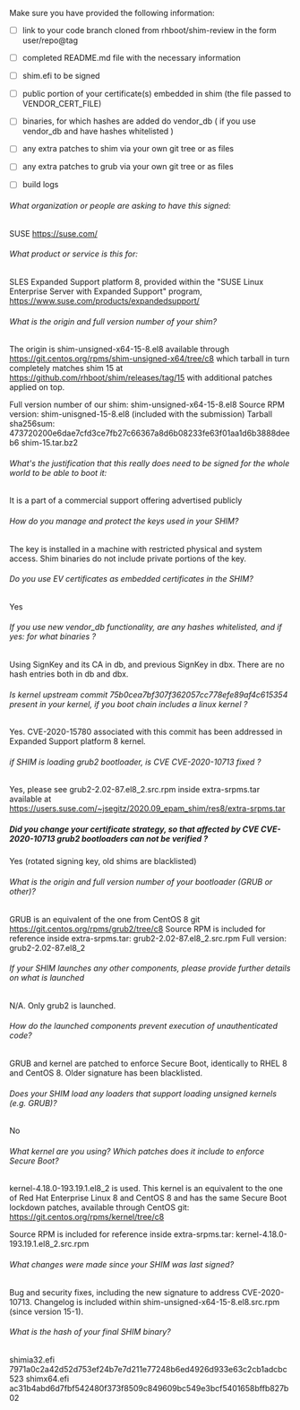 Make sure you have provided the following information:

 - [ ] link to your code branch cloned from rhboot/shim-review in the form user/repo@tag
 - [ ] completed README.md file with the necessary information
 - [ ] shim.efi to be signed
 - [ ] public portion of your certificate(s) embedded in shim (the file passed to VENDOR_CERT_FILE)
 - [ ] binaries, for which hashes are added do vendor_db ( if you use vendor_db and have hashes whitelisted )
 - [ ] any extra patches to shim via your own git tree or as files
 - [ ] any extra patches to grub via your own git tree or as files
 - [ ] build logs


###### What organization or people are asking to have this signed:
SUSE
https://suse.com/

###### What product or service is this for:
SLES Expanded Support platform 8, provided within the 
"SUSE Linux Enterprise Server with Expanded Support" program,
https://www.suse.com/products/expandedsupport/

###### What is the origin and full version number of your shim?
The origin is shim-unsigned-x64-15-8.el8 available through https://git.centos.org/rpms/shim-unsigned-x64/tree/c8
which tarball in turn completely matches shim 15 at https://github.com/rhboot/shim/releases/tag/15
with additional patches applied on top.

Full version number of our shim: shim-unsigned-x64-15-8.el8
Source RPM version: shim-unisgned-15-8.el8 (included with the submission)
Tarball sha256sum:
473720200e6dae7cfd3ce7fb27c66367a8d6b08233fe63f01aa1d6b3888deeb6  shim-15.tar.bz2


###### What's the justification that this really does need to be signed for the whole world to be able to boot it:
It is a part of a commercial support offering advertised publicly

###### How do you manage and protect the keys used in your SHIM?
The key is installed in a machine with restricted physical and system access.
Shim binaries do not include private portions of the key.

###### Do you use EV certificates as embedded certificates in the SHIM?
Yes

###### If you use new vendor_db functionality, are any hashes whitelisted, and if yes: for what binaries ?
Using SignKey and its CA in db, and previous SignKey in dbx. There are no hash entries both in db and dbx.

###### Is kernel upstream commit 75b0cea7bf307f362057cc778efe89af4c615354 present in your kernel, if you boot chain includes a linux kernel ?
Yes. CVE-2020-15780 associated with this commit has been addressed in Expanded Support platform 8 kernel.

###### if SHIM is loading grub2 bootloader, is CVE CVE-2020-10713 fixed ?
Yes, please see grub2-2.02-87.el8_2.src.rpm inside extra-srpms.tar available at 
https://users.suse.com/~jsegitz/2020.09_epam_shim/res8/extra-srpms.tar

##### Did you change your certificate strategy, so that affected by CVE CVE-2020-10713 grub2 bootloaders can not be verified ?
Yes (rotated signing key, old shims are blacklisted)

###### What is the origin and full version number of your bootloader (GRUB or other)?
GRUB is an equivalent of the one from CentOS 8 git https://git.centos.org/rpms/grub2/tree/c8
Source RPM is included for reference inside extra-srpms.tar: grub2-2.02-87.el8_2.src.rpm
Full version: grub2-2.02-87.el8_2

###### If your SHIM launches any other components, please provide further details on what is launched
N/A. Only grub2 is launched.

###### How do the launched components prevent execution of unauthenticated code?
GRUB and kernel are patched to enforce Secure Boot, identically to RHEL 8 and CentOS 8. Older signature has been blacklisted.

###### Does your SHIM load any loaders that support loading unsigned kernels (e.g. GRUB)?
No

###### What kernel are you using? Which patches does it include to enforce Secure Boot?
kernel-4.18.0-193.19.1.el8_2 is used. This kernel is an equivalent to the one of Red Hat Enterprise
Linux 8 and CentOS 8 and has the same Secure Boot lockdown patches, available through CentOS git:
https://git.centos.org/rpms/kernel/tree/c8

Source RPM is included for reference inside extra-srpms.tar: kernel-4.18.0-193.19.1.el8_2.src.rpm

###### What changes were made since your SHIM was last signed?
Bug and security fixes, including the new signature to address CVE-2020-10713.
Changelog is included within shim-unsigned-x64-15-8.el8.src.rpm (since version 15-1).

###### What is the hash of your final SHIM binary?
shimia32.efi 7971a0c2a42d52d753ef24b7e7d211e77248b6ed4926d933e63c2cb1adcbc523
shimx64.efi  ac31b4abd6d7fbf542480f373f8509c849609bc549e3bcf5401658bffb827b02
